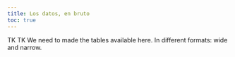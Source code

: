 ```yaml
---
title: Los datos, en bruto
toc: true
---
```


TK TK We need to made the tables available here. In different formats: wide and narrow.